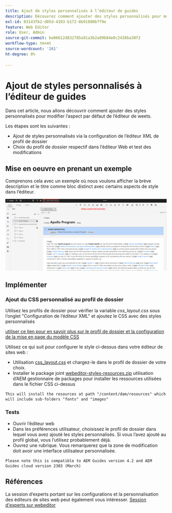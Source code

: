 ```yaml
---
title: Ajout de styles personnalisés à l’éditeur de guides
description: Découvrez comment ajouter des styles personnalisés pour modifier l’aspect de l’éditeur de guides.
exl-id: 03143fb2-d05d-4103-b172-8b91880b7f9e
feature: Web Editor
role: User, Admin
source-git-commit: be06612d832785a91a3b2a89b84e0c2438ba30f2
workflow-type: tm+mt
source-wordcount: '261'
ht-degree: 0%

---
```


# Ajout de styles personnalisés à l’éditeur de guides

Dans cet article, nous allons découvrir comment ajouter des styles personnalisés pour modifier l’aspect par défaut de l’éditeur de weets.

Les étapes sont les suivantes :
- Ajout de styles personnalisés via la configuration de l’éditeur XML de profil de dossier
- Choix du profil de dossier respectif dans l’éditeur Web et test des modifications


## Mise en oeuvre en prenant un exemple

Comprenons cela avec un exemple où nous voulons afficher la brève description et le titre comme bloc distinct avec certains aspects de style dans l’éditeur.

![Aperçu de l’éditeur web avec des styles personnalisés](../../../assets/authoring/webeditor-customstyles-preview.png)


## Implémenter


### Ajout du CSS personnalisé au profil de dossier

Utilisez les profils de dossier pour vérifier la variable *css_layout.css* sous l’onglet &quot;Configuration de l’éditeur XML&quot; et ajoutez le CSS avec des styles personnalisés

[utiliser ce lien pour en savoir plus sur le profil de dossier et la configuration de la mise en page du modèle CSS](https://experienceleague.adobe.com/docs/experience-manager-guides-learn/videos/advanced-user-guide/editor-configuration.html?lang=en#customize-the-css-template-layout)

Utilisez ce qui suit pour configurer le style ci-dessus dans votre éditeur de sites web :
- Utilisation [css_layout.css](../../../assets/authoring/webeditor-customstyles-css_layout.css) et chargez-le dans le profil de dossier de votre choix.
- Installer le package joint [webeditor-styles-resources.zip](../../../assets/authoring/webeditor-styles-resources.zip) utilisation d’AEM gestionnaire de packages pour installer les ressources utilisées dans le fichier CSS ci-dessus

```
This will install the resources at path "/content/dam/resources" which will include sub-folders "fonts" and "images"
```


### Tests

- Ouvrir l’éditeur web
- Dans les préférences utilisateur, choisissez le profil de dossier dans lequel vous avez ajouté les styles personnalisés. Si vous l’avez ajouté au profil global, vous l’utilisez probablement déjà.
- Ouvrez une rubrique. Vous remarquerez que la zone de modification doit avoir une interface utilisateur personnalisée.

```
Please note this is compatible to AEM Guides version 4.2 and AEM Guides cloud version 2303 (March)
```


## Références

La session d’experts portant sur les configurations et la personnalisation des éditeurs de sites web peut également vous intéresser. [Session d&#39;experts sur webeditor](https://experienceleague.adobe.com/docs/experience-manager-guides-learn/tutorials/knowledge-base/expert-session/webbased-authoring-jan2023.html?lang=en)
